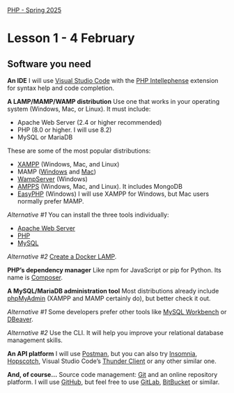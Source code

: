 [PHP - Spring 2025]([https://github.com/arturomorarioja-kea/WD_UX_F25/blob/main/README.md](https://github.com/arturomorarioja-kea/WD_PHP_F25/edit/main/README.md))

# Lesson 1 - 4 February

## Software you need
**An IDE**
I will use [Visual Studio Code](https://code.visualstudio.com/) with the [PHP Intellephense](https://intelephense.com/) extension for syntax help and code completion.

**A LAMP/MAMP/WAMP distribution**
Use one that works in your operating system (Windows, Mac, or Linux). It must include:
- Apache Web Server (2.4 or higher recommended)
- PHP (8.0 or higher. I will use 8.2)
- MySQL or MariaDB

These are some of the most popular distributions:
- [XAMPP](https://www.apachefriends.org/) (Windows, Mac, and Linux)
- MAMP ([Windows](https://www.mamp.info/en/windows/) and [Mac](https://www.mamp.info/en/mac/))
- [WampServer](https://www.wampserver.com/en/) (Windows)
- [AMPPS](https://ampps.com/) (Windows, Mac, and Linux). It includes MongoDB
- [EasyPHP](https://www.easyphp.org/index.php) (Windows)
I will use XAMPP for Windows, but Mac users normally prefer MAMP. 

*Alternative #1*
You can install the three tools individually:
- [Apache Web Server](https://httpd.apache.org/download.cgi)
- [PHP](https://www.php.net/downloads.php)
- [MySQL](https://www.mysql.com/downloads/)

*Alternative #2*
[Create a Docker LAMP](https://quileswest.medium.com/creating-a-docker-lamp-linux-apache-php-mysql-stack-111ad3fb9d56).

**PHP’s dependency manager**
Like npm for JavaScript or pip for Python. Its name is [Composer](https://getcomposer.org/).

**A MySQL/MariaDB administration tool**
Most distributions already include [phpMyAdmin](https://www.phpmyadmin.net/) (XAMPP and MAMP certainly do), but better check it out.

*Alternative #1*
Some developers prefer other tools like [MySQL Workbench](https://www.mysql.com/products/workbench/) or [DBeaver](https://dbeaver.io/).

*Alternative #2*
Use the CLI. It will help you improve your relational database management skills.

**An API platform**
I will use [Postman](https://www.postman.com/), but you can also try [Insomnia](https://insomnia.rest/), [Hopscotch](https://hoppscotch.io/), Visual Studio Code’s [Thunder Client](https://www.thunderclient.com/) or any other similar one.

**And, of course…**
Source code management: [Git](https://git-scm.com/) and an online repository platform. I will use [GitHub](https://github.com/), but feel free to use [GitLab](https://about.gitlab.com/), [BitBucket](https://bitbucket.org/product/) or similar.
